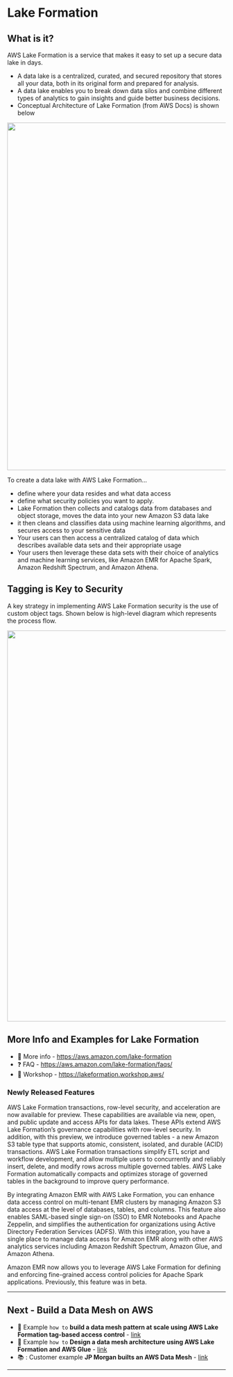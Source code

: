 # Lake Formation

## What is it?

AWS Lake Formation is a service that makes it easy to set up a secure data lake in days. 
- A data lake is a centralized, curated, and secured repository that stores all your data, both in its original form and prepared for analysis. 
- A data lake enables you to break down data silos and combine different types of analytics to gain insights and guide better business decisions. 
- Conceptual Architecture of Lake Formation  (from AWS Docs) is shown below

<img src="https://github.com/lynnlangit/Hello-AWS-Data-Services/blob/master/images/lake-formation.png" width=800>

To create a data lake with AWS Lake Formation...
- define where your data resides and what data access 
- define what security policies you want to apply. 
- Lake Formation then collects and catalogs data from databases and object storage, moves the data into your new Amazon S3 data lake
- it then cleans and classifies data using machine learning algorithms, and secures access to your sensitive data
- Your users can then access a centralized catalog of data which describes available data sets and their appropriate usage
- Your users then leverage these data sets with their choice of analytics and machine learning services, like Amazon EMR for Apache Spark, Amazon Redshift Spectrum, and Amazon Athena. 

## Tagging is Key to Security

A key strategy in implementing AWS Lake Formation security is the use of custom object tags.  Shown below is high-level diagram which represents the process flow.

<img src="https://github.com/lynnlangit/Hello-AWS-Data-Services/blob/master/images/lf-perms.png" width=900>

## More Info and Examples for Lake Formation

- :book: More info - https://aws.amazon.com/lake-formation    
- :question: FAQ - https://aws.amazon.com/lake-formation/faqs/
- :busts_in_silhouette: Workshop - https://lakeformation.workshop.aws/

### Newly Released Features

AWS Lake Formation transactions, row-level security, and acceleration are now available for preview. These capabilities are available via new, open, and public update and access APIs for data lakes. These APIs extend AWS Lake Formation’s governance capabilities with row-level security. In addition, with this preview, we introduce governed tables - a new Amazon S3 table type that supports atomic, consistent, isolated, and durable (ACID) transactions. AWS Lake Formation transactions simplify ETL script and workflow development, and allow multiple users to concurrently and reliably insert, delete, and modify rows across multiple governed tables. AWS Lake Formation automatically compacts and optimizes storage of governed tables in the background to improve query performance. 

By integrating Amazon EMR with AWS Lake Formation, you can enhance data access control on multi-tenant EMR clusters by managing Amazon S3 data access at the level of databases, tables, and columns. This feature also enables SAML-based single sign-on (SSO) to EMR Notebooks and Apache Zeppelin, and simplifies the authentication for organizations using Active Directory Federation Services (ADFS). With this integration, you have a single place to manage data access for Amazon EMR along with other AWS analytics services including Amazon Redshift Spectrum, Amazon Glue, and Amazon Athena.  

Amazon EMR now allows you to leverage AWS Lake Formation for defining and enforcing fine-grained access control policies for Apache Spark applications. Previously, this feature was in beta.  

---

## Next - Build a Data Mesh on AWS

- :busts_in_silhouette: Example `how to` **build a data mesh pattern at scale using AWS Lake Formation tag-based access control** - [link](https://aws.amazon.com/blogs/big-data/build-a-modern-data-architecture-and-data-mesh-pattern-at-scale-using-aws-lake-formation-tag-based-access-control/)
- :busts_in_silhouette: Example `how to` **Design a data mesh architecture using AWS Lake Formation and AWS Glue** - [link](https://aws.amazon.com/blogs/big-data/design-a-data-mesh-architecture-using-aws-lake-formation-and-aws-glue/)
- 📚 : Customer example **JP Morgan builts an AWS Data Mesh** - [link](https://aws.amazon.com/blogs/big-data/how-jpmorgan-chase-built-a-data-mesh-architecture-to-drive-significant-value-to-enhance-their-enterprise-data-platform/)

---

